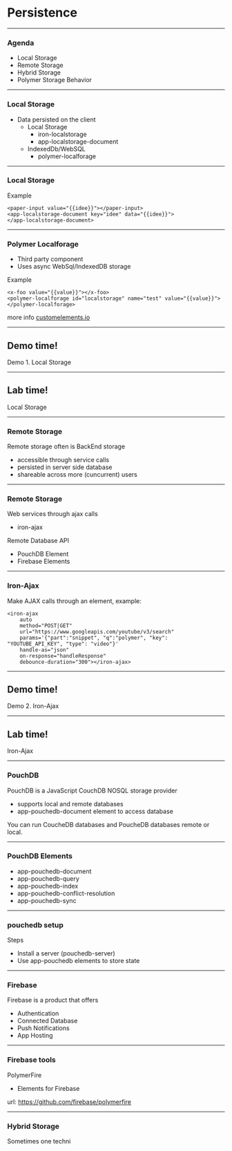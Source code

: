 # Persistence

---
### Agenda
* Local Storage
* Remote Storage
* Hybrid Storage
* Polymer Storage Behavior

---
### Local Storage
* Data persisted on the client
    *  Local Storage
        * iron-localstorage
        * app-localstorage-document
    *  IndexedDb/WebSQL
        * polymer-localforage

---
### Local Storage
Example
```
<paper-input value="{{idee}}"></paper-input>
<app-localstorage-document key="idee" data="{{idee}}">
</app-localstorage-document>
```

---
### Polymer Localforage
* Third party component 
* Uses async WebSql/IndexedDB storage

Example
```
<x-foo value="{{value}}"></x-foo>
<polymer-localforage id="localstorage" name="test" value="{{value}}"></polymer-localforage>
```
more info
<a href="https://customelements.io/addyosmani/polymer-localforage/">customelements.io</a>

--- 
<!-- .slide: data-background="url('images/demo.jpg')" --> 
<!-- .slide: class="lab" -->
## Demo time!
Demo 1. Local Storage

---
<!-- .slide: data-background="url('images/lab2.jpg')" --> 
<!-- .slide: class="lab" -->
## Lab time!
Local Storage

---
### Remote Storage
Remote storage often is BackEnd storage
* accessible through service calls
* persisted in server side database
* shareable across more (cuncurrent) users

---
### Remote Storage
Web services through ajax calls
* iron-ajax

Remote Database API
* PouchDB Element
* Firebase Elements

---
### Iron-Ajax
Make AJAX calls through an element, example:
```
<iron-ajax
    auto
    method="POST|GET"
    url="https://www.googleapis.com/youtube/v3/search"
    params='{"part":"snippet", "q":"polymer", "key": "YOUTUBE_API_KEY", "type": "video"}'
    handle-as="json"
    on-response="handleResponse"
    debounce-duration="300"></iron-ajax>
```

--- 
<!-- .slide: data-background="url('images/demo.jpg')" --> 
<!-- .slide: class="lab" -->
## Demo time!
Demo 2. Iron-Ajax

---
<!-- .slide: data-background="url('images/lab2.jpg')" --> 
<!-- .slide: class="lab" -->
## Lab time!
Iron-Ajax

---
### PouchDB
PouchDB is a JavaScript CouchDB NOSQL storage provider
* supports local and remote databases
* app-pouchedb-document element to access database

You can run CoucheDB databases and PoucheDB databases remote or local.

---
### PouchDB Elements
* app-pouchedb-document
* app-pouchedb-query
* app-pouchedb-index 
* app-pouchedb-conflict-resolution
* app-pouchedb-sync

---
### pouchedb setup
Steps
* Install a server (pouchedb-server)
* Use app-pouchedb elements to store state

---
### Firebase
Firebase is a product that offers
* Authentication
* Connected Database
* Push Notifications
* App Hosting

---
### Firebase tools 
PolymerFire
* Elements for Firebase

url: https://github.com/firebase/polymerfire

---
### Hybrid Storage
Sometimes one techni
